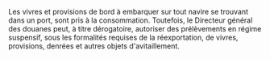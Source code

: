 Les vivres et provisions de bord à embarquer sur tout
navire se trouvant dans un port, sont pris à la consommation. Toutefois,
le Directeur général des douanes peut, à titre dérogatoire, autoriser
des prélèvements en régime suspensif, sous les formalités requises de la
réexportation, de vivres, provisions, denrées et autres objets
d'avitaillement.